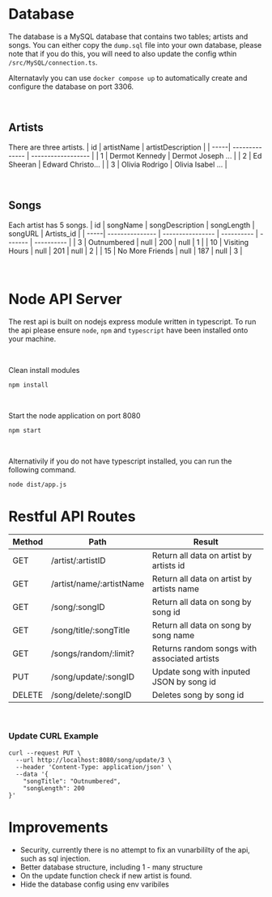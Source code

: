 # Database 

The database is a MySQL database that contains two tables; artists and songs. You can either copy the `dump.sql` file into your own database, please note that if you do this, you will need to also update the config wthin `/src/MySQL/connection.ts`.

Alternatavly you can use `docker compose up` to automatically create and configure the database on port 3306.

<br />

## Artists
There are three artists.
| id   | artistName     | artistDescription  |
| -----| -------------- | ------------------ |
| 1    | Dermot Kennedy | Dermot Joseph ...  |
| 2    | Ed Sheeran     | Edward Christo...  |
| 3    | Olivia Rodrigo | Olivia Isabel ...  |

<br />

## Songs
Each artist has 5 songs.
| id   | songName        | songDescription  | songLength | songURL | Artists_id |
| -----| --------------- | ---------------- | ---------- | ------- | ---------- |
| 3    | Outnumbered     | null             | 200        | null    | 1          |
| 10   | Visiting Hours  | null             | 201        | null    | 2          |
| 15   | No More Friends | null             | 187        | null    | 3          |

<br />

# Node API Server

The rest api is built on nodejs express module written in typescript. To run the api please ensure `node`, `npm` and `typescript` have been installed onto your machine.

<br />

Clean install modules

```
npm install
```

<br />

Start the node application on port 8080

```
npm start
```

<br />

Alternativily if you do not have typescript installed, you can run the following command.

```
node dist/app.js
```

# Restful API Routes

| Method | Path                     | Result                                       |
| ------ | ------------------------ | -------------------------------------------- |
| GET    | /artist/:artistID        | Return all data on artist by artists id      |
| GET    | /artist/name/:artistName | Return all data on artist by artists name    |
| GET    | /song/:songID            | Return all data on song by song id           |
| GET    | /song/title/:songTitle   | Return all data on song by song name         |
| GET    | /songs/random/:limit?    | Returns random songs with associated artists |
| PUT    | /song/update/:songID     | Update song with inputed JSON by song id     |
| DELETE | /song/delete/:songID     | Deletes song by song id                      |

<br />

### Update CURL Example

```
curl --request PUT \
  --url http://localhost:8080/song/update/3 \
  --header 'Content-Type: application/json' \
  --data '{
	"songTitle": "Outnumbered",
	"songLength": 200
}'
```

# Improvements
- Security, currently there is no attempt to fix an vunarbililty of the api, such as sql injection.
- Better database structure, including 1 - many structure
- On the update function check if new artist is found.
- Hide the database config using env varibiles
